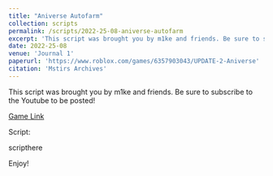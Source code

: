 ```yaml
---
title: "Aniverse Autofarm"
collection: scripts
permalink: /scripts/2022-25-08-aniverse-autofarm
excerpt: 'This script was brought you by m1ke and friends. Be sure to subscribe to the Youtube to be posted!'
date: 2022-25-08
venue: 'Journal 1'
paperurl: 'https://www.roblox.com/games/6357903043/UPDATE-2-Aniverse'
citation: 'Mstirs Archives'
---
```

This script was brought you by m1ke and friends. Be sure to subscribe to the Youtube to be posted!

[Game Link](https://www.roblox.com/games/6357903043/UPDATE-2-Aniverse)

Script:

scripthere

Enjoy!
